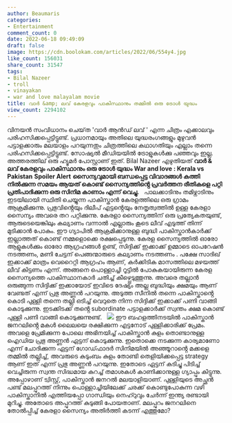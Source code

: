 ```yaml
---
author: Beaumaris
categories:
- Entertainment
comment_count: 0
date: 2022-06-18 09:49:09
draft: false
image: https://cdn.boolokam.com/articles/2022/06/554y4.jpg
like_count: 156031
share_count: 31547
tags:
- Bilal Nazeer
- troll
- vinayakan
- war and love malayalam movie
title: വാർ &amp; ലവ് കേരളവും പാകിസ്ഥാനും തമ്മിൽ ഒരു ട്രോൾ യുദ്ധം
view_count: 2294102
---
```


വിനയൻ സംവിധാനം ചെയ്‌ത 'വാർ ആൻഡ് ലവ് ' എന്ന ചിത്രം എക്കാലവും പരിഹസിക്കപ്പെട്ടിട്ടുണ്ട്. പ്രധാനമായും അതിലെ യുദ്ധരംഗങ്ങളും മുഴുവൻ പട്ടാളക്കാരും മലയാളം പറയുന്നതും ചിത്രത്തിലെ കഥാഗതിയും എല്ലാം തന്നെ പരിഹസിക്കപ്പെട്ടിട്ടുണ്ട്. സോഷ്യൽ മീഡിയയിൽ ട്രോളുകൾക്കു പഞ്ഞവും ഇല്ല. അത്തരത്തില് ഒരു ഹ്യൂമർ പോസ്റ്റാണ് ഇത്. Bilal Nazeer എഴുതിയത് **വാർ & ലവ് കേരളവും പാകിസ്ഥാനും ഒരു ട്രോൾ യുദ്ധം** **War and love : Kerala vs Pakistan** **Spoiler Alert** **സൈന്യവുമായി ബന്ധപ്പെട്ട വിവാദങ്ങൾ കത്തി നിൽക്കുന്ന സമയം ആയത് കൊണ്ട് സൈന്യത്തിൻ്റെ പ്രവർത്തന രീതികളെ പറ്റി പ്രതിപാദിക്കുന്ന ഒരു സിനിമ കാണാം എന്ന് വെച്ചു.** &nbsp; പാലക്കാടിനും തമിഴ്നാടിനും ഇടയിലായി സ്ഥിതി ചെയ്യുന്ന പാകിസ്താൻ കേരളത്തിലെ ഒരു ഗ്രാമം ആക്രമിക്കുന്നു. പ്രഭുവിൻ്റെയും ദിലീപ് എട്ടൻ്റെയും നേതൃത്വത്തിൽ ഉള്ള കേരളാ സൈന്യം അവരെ തറ പറ്റിക്കുന്നു. കേരളാ സൈന്യത്തിന് ഒരു പ്രത്യേകതയുണ്ട്, ആരുടെയെങ്കിലും കല്യാണം വന്നാൽ എല്ലാരും കൂടെ ലീവ് എടുത്ത് തിന്ന് മുടിക്കാൻ പോകും. ഈ ഗ്യാപിൽ ആക്രമിക്കാനുള്ള ബുദ്ധി പാകിസ്താൻകാർക്ക് ഇല്ലാത്തത് കൊണ്ട് നമ്മളൊക്കെ രക്ഷപ്പെടുന്നു. കേരള സൈന്യത്തിൽ ഓരോ ആളുകൾക്കും ഓരോ ആഗ്രഹങ്ങൾ ഉണ്ട്, സിദ്ദിക്ക് ഇക്കാക്ക് ഉമ്മാടെ ഓപറേഷൻ നടത്തണം, മണി ചേട്ടന് പെങ്ങന്മാരുടെ കല്യാണം നടത്തണം . പക്ഷേ സാദിഖ് ഇക്കാക്ക് മാത്രം വെറൈറ്റി ആഗ്രഹം ആണ്, കർക്കിടിക മാസത്തിലെ മഴയത്ത് ലീവ് കിട്ടണം എന്ന്. അങ്ങനെ പൊള്ളാച്ചി റൂട്ടിൽ പോകുകയായിരുന്ന കേരള സൈന്യത്തെ പാകിസ്ഥാനകാർ ചതിച്ച് കീഴ്പ്പെടുത്തുന്നു. അവരെ തല്ലാൻ ഒരുങ്ങുന്ന സിദ്ദിക്ക് ഇക്കായോട് ഇവിടെ ദേഷ്യം അല്ല ബുദ്ധിയും ക്ഷമയും ആണ് വേണ്ടത് എന്ന് പ്രഭു അണ്ണൻ പറയുന്നു. അടുത്ത സീനിൽ തന്നെ പാകിസ്താൻ്റെ കൊടി പുള്ളി തന്നെ തല്ലി ഒടിച്ച് വെറുതെ നിന്ന സിദ്ദിക്ക് ഇക്കാക്ക് പണി വാങ്ങി കൊടുക്കുന്നു. ഇടക്കിടക്ക് തൻ്റെ subordinate പട്ടാളക്കാർക്ക് സ്വന്തം ക്ഷമ കൊണ്ട് പുള്ളി പണി വാങ്ങി കൊടുക്കുന്നുണ്ട്. &nbsp; ![](https://cdn.boolokam.com/articles/2022/06/554y4.jpg) ഈ ബഹളത്തിനടയിൽ പാകിസ്താൻ ജനറലിൻ്റെ മകൾ ലൈലയെ രക്ഷിക്കുന്ന എട്ടനോട് പുള്ളിക്കാരിക്ക് പ്രേമം. അവളെ പ്രേമിക്കുന്ന പോലെ അഭിനയിച്ച് പാകിസ്താൻ കുളം തൊണ്ടാനുള്ള ഐഡിയ പ്രഭു അണ്ണൻ ഏട്ടന് കൊടുക്കുന്നു. ഇതൊക്കെ നടക്കുന്ന കാര്യമാണോ എന്ന് ചോദിക്കുന്ന ഏട്ടന് ഗോഡ്ഫാദർ സിനിമയിൽ അഞ്ഞൂറാൻ്റെ മക്കളെ തമ്മിൽ തല്ലിച്ച്, അവരുടെ കുടുംബം കുളം തോണ്ടി തെളിയിക്കപ്പെട്ട strategy ആണ് ഇത് എന്ന് പ്രഭു അണ്ണൻ പറയുന്നു. ഇതോടെ ഏട്ടന് കടിച്ചു പിടിച്ച് വെച്ചിരുന്ന സ്വന്ത സിദ്ധമായ കുറച്ച് തമാശകൾ കാണിക്കാനുള്ള ഗ്യാപ്പും കിട്ടുന്നു. അപ്പോഴാണ് ട്വിസ്റ്റ്, പാകിസ്താൻ ജനറൽ മലയാളിയാണ്. പുള്ളിയുടെ അച്ഛൻ പണ്ട് മലപ്പുറത്ത് നിന്നും പൊള്ളാച്ചിയിലേക്ക് ചരക്ക് കൊണ്ടുപോകുന്ന വഴി പാകിസ്താനിൽ എത്തിയപ്പോ ഗാന്ധിയും നെഹ്റുവും ചേർന്ന് ഇന്ത്യ രണ്ടായി മുറിച്ചു. അതോടെ അപ്പുറത്ത് കുടുങ്ങി പോയതാണ്. മലപ്പുറം ജനറലിനെ തോൽപ്പിച്ച് കേരളാ സൈന്യം അതിർത്തി കടന്ന് എത്തുമോ?